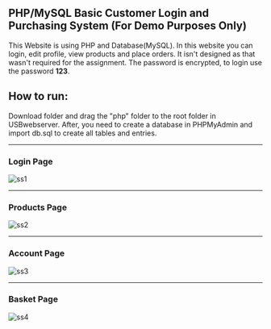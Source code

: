 ## PHP/MySQL Basic Customer Login and Purchasing System (For Demo Purposes Only)
This Website is using PHP and Database(MySQL). In this website you can login, edit profile, view products and place orders. It isn't designed as that wasn't required for the assignment.
The password is encrypted, to login use the password **123**.


## How to run:
Download folder and drag the "php" folder to the root folder in USBwebserver. After, you need to create a database in PHPMyAdmin and import db.sql to create all tables and entries.

---
### Login Page
![ss1](https://github.com/mt-hill/customer_purchasing_system/assets/138307546/aa8f942a-d684-409d-ba94-51d78da7e1ae)

---
### Products Page
![ss2](https://github.com/mt-hill/customer_purchasing_system/assets/138307546/5c88eb0b-0fcb-4d18-bace-a7c7b55f11cc)

---
### Account Page
![ss3](https://github.com/mt-hill/customer_purchasing_system/assets/138307546/fedc55c7-6c94-4230-b15f-906aa65c7fcc)

---
### Basket Page
![ss4](https://github.com/mt-hill/customer_purchasing_system/assets/138307546/440f53d0-1647-42c9-a9fe-b9ee72598360)
